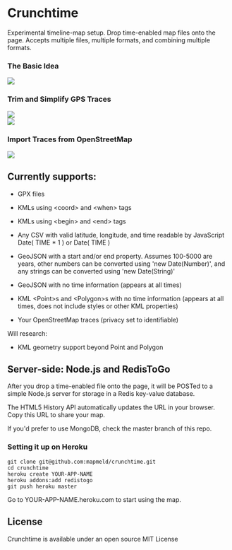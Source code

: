 # Crunchtime

Experimental timeline-map setup. Drop time-enabled map files onto the page. Accepts multiple files, multiple formats, and combining multiple formats.

### The Basic Idea

<img src="https://raw.github.com/mapmeld/crunchtime/master/howcrunchtimeworks.png"/>

### Trim and Simplify GPS Traces

<img src="https://raw.github.com/mapmeld/crunchtime/master/trimtime.png"/>
<br/>
<img src="https://raw.github.com/mapmeld/crunchtime/master/simplifyjs.png"/>

### Import Traces from OpenStreetMap

<img src="https://raw.github.com/mapmeld/crunchtime/master/osmlogin.png"/>

## Currently supports:

* GPX files

* KMLs using &lt;coord&gt; and &lt;when&gt; tags

* KMLs using &lt;begin&gt; and &lt;end&gt; tags

* Any CSV with valid latitude, longitude, and time readable by JavaScript Date( TIME * 1 ) or Date( TIME )

* GeoJSON with a start and/or end property. Assumes 100-5000 are years, other numbers can be converted using 'new Date(Number)', and any strings can be converted using 'new Date(String)'

* GeoJSON with no time information (appears at all times)

* KML &lt;Point&gt;s and &lt;Polygon&gt;s with no time information (appears at all times, does not include styles or other KML properties)

* Your OpenStreetMap traces (privacy set to identifiable)

Will research:

* KML geometry support beyond Point and Polygon

## Server-side: Node.js and RedisToGo

After you drop a time-enabled file onto the page, it will be POSTed to a simple Node.js server for storage in a Redis key-value database.

The HTML5 History API automatically updates the URL in your browser. Copy this URL to share your map.

If you'd prefer to use MongoDB, check the master branch of this repo.

### Setting it up on Heroku

    git clone git@github.com:mapmeld/crunchtime.git
    cd crunchtime
    heroku create YOUR-APP-NAME
    heroku addons:add redistogo
    git push heroku master

Go to YOUR-APP-NAME.heroku.com to start using the map.

## License

Crunchtime is available under an open source MIT License